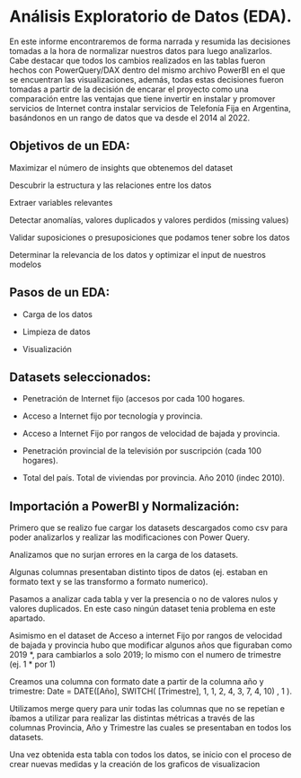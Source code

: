 # Análisis Exploratorio de Datos (EDA). 

En este informe encontraremos de forma narrada y resumida las decisiones tomadas a la hora de normalizar nuestros datos para luego analizarlos. Cabe destacar que todos los cambios realizados en las tablas fueron hechos con PowerQuery/DAX dentro del mismo archivo PowerBI en el que se encuentran las visualizaciones, además, todas estas decisiones fueron tomadas a partir de la decisión de encarar el proyecto como una comparación entre las ventajas que tiene invertir en instalar y promover servicios de Internet contra instalar servicios de Telefonía Fija en Argentina, basándonos en un rango de datos que va desde el 2014 al 2022.

## Objetivos de un EDA:

Maximizar el número de insights que obtenemos del dataset

Descubrir la estructura y las relaciones entre los datos

Extraer variables relevantes

Detectar anomalías, valores duplicados y valores perdidos (missing values)

Validar suposiciones o presuposiciones que podamos tener sobre los datos

Determinar la relevancia de los datos y optimizar el input de nuestros modelos

## Pasos de un EDA:

+ Carga de los datos

+ Limpieza de datos
                            
+ Visualización

## Datasets seleccionados:

+ Penetración de Internet fijo (accesos por cada 100 hogares.

+ Acceso a Internet fijo por tecnología y provincia.
 
+ Acceso a Internet Fijo por rangos de velocidad de bajada y provincia.
 
+ Penetración provincial de la televisión por suscripción (cada 100 hogares).
 
+ Total del país. Total de viviendas por provincia. Año 2010 (indec 2010).


## Importación a PowerBI y Normalización:

Primero que se realizo fue cargar los datasets descargados como csv para poder analizarlos y realizar las modificaciones con Power Query.

Analizamos que no surjan errores en la carga de los datasets.

Algunas columnas presentaban distinto tipos de datos (ej. estaban en formato text y se las transformo a formato numerico).

Pasamos a analizar cada tabla y ver la presencia o no de valores nulos y valores duplicados. En este caso ningún dataset tenia problema en este apartado.

Asimismo en el dataset de Acceso a internet Fijo por rangos de velocidad de bajada y provincia hubo que modificar algunos años que figuraban como 2019 *, para cambiarlos a solo 2019; lo mismo con el numero de trimestre (ej. 1 * por 1)

Creamos una columna con formato date a partir de la columna año y trimestre: Date = DATE([Año], SWITCH( [Trimestre], 1, 1, 2, 4, 3, 7, 4, 10) , 1 ).

Utilizamos merge query para unir todas las columnas que no se repetían e íbamos a utilizar para realizar las distintas métricas a través de las columnas Provincia, Año y Trimestre las cuales se presentaban en todos los datasets.

Una vez obtenida esta tabla con todos los datos, se inicio con el proceso de crear nuevas medidas y la creación de los graficos de visualizacion
